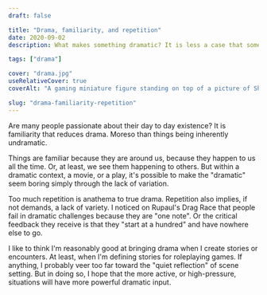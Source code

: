 ```yaml
---
draft: false

title: "Drama, familiarity, and repetition"
date: 2020-09-02
description: What makes something dramatic? It is less a case that some things are inherently dramatic, and more that drama stems from unfamiliarity, shock, or strangeness. Variety is dramatic.

tags: ["drama"]

cover: "drama.jpg"
useRelativeCover: true
coverAlt: "A gaming miniature figure standing on top of a picture of Shakespeare"

slug: "drama-familiarity-repetition"
---
```


Are many people passionate about their day to day existence? It is familiarity that reduces drama. Moreso than things being inherently undramatic.

Things are familiar because they are around us, because they happen to us all the time. Or, at least, we see them happening to others. But within a dramatic context, a movie, or a play, it's possible to make the "dramatic" seem boring simply through the lack of variation.

Too much repetition is anathema to true drama. Repetition also implies, if not demands, a lack of variety. I noticed on Rupaul's Drag Race that people fail in dramatic challenges because they are "one note". Or the critical feedback they receive is that they "start at a hundred" and have nowhere else to go.

I like to think I'm reasonably good at bringing drama when I create stories or encounters. At least, when I'm defining stories for roleplaying games. If anything, I probably veer too far toward the "quiet reflection" of scene setting. But in doing so, I hope that the more active, or high-pressure, situations will have more powerful dramatic input.